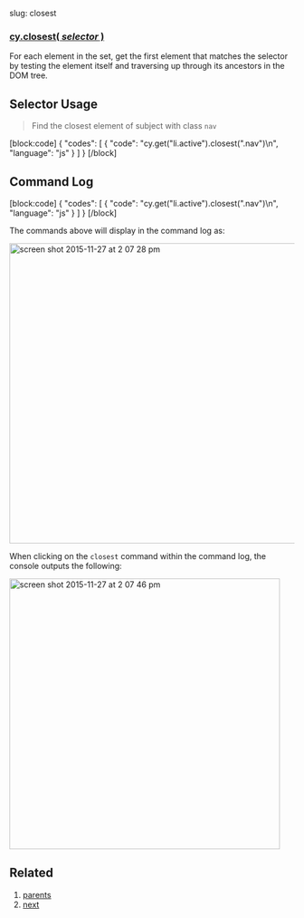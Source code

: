 slug: closest

### [cy.closest( *selector* )](#selector-usage)

For each element in the set, get the first element that matches the selector by testing the element itself and traversing up through its ancestors in the DOM tree.

## Selector Usage

> Find the closest element of subject with class `nav`

[block:code]
{
    "codes": [
        {
            "code": "cy.get(\"li.active\").closest(\".nav\")\n",
            "language": "js"
        }
    ]
}
[/block]

## Command Log

[block:code]
{
    "codes": [
        {
            "code": "cy.get(\"li.active\").closest(\".nav\")\n",
            "language": "js"
        }
    ]
}
[/block]

The commands above will display in the command log as:

<img width="530" alt="screen shot 2015-11-27 at 2 07 28 pm" src="https://cloud.githubusercontent.com/assets/1271364/11447200/500fe9ca-9510-11e5-8c77-8afb8325d937.png">

When clicking on the `closest` command within the command log, the console outputs the following:

<img width="478" alt="screen shot 2015-11-27 at 2 07 46 pm" src="https://cloud.githubusercontent.com/assets/1271364/11447201/535515c4-9510-11e5-9cf5-088bf21f34ac.png">

## Related
1. [parents](parents)
2. [next](next)